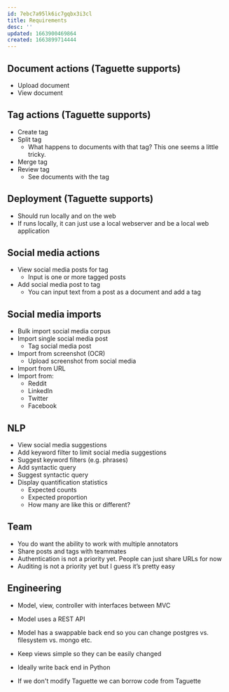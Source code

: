 ```yaml
---
id: 7ebc7a95lk6ic7gqbx3i3cl
title: Requirements
desc: ''
updated: 1663900469864
created: 1663899714444
---
```


## Document actions (Taguette supports)
- Upload document
- View document

## Tag actions (Taguette supports)
- Create tag
- Split tag
    - What happens to documents with that tag? This one seems a little tricky.
- Merge tag
- Review tag
    - See documents with the tag

## Deployment (Taguette supports)
- Should run locally and on the web
- If runs locally, it can just use a local webserver and be a local web application

## Social media actions
- View social media posts for tag
    - Input is one or more tagged posts
- Add social media post to tag
    - You can input text from a post as a document and add a tag

## Social media imports
- Bulk import social media corpus
- Import single social media post
    - Tag social media post
- Import from screenshot (OCR)
    - Upload screenshot from social media
- Import from URL
- Import from:
    - Reddit
    - LinkedIn
    - Twitter
    - Facebook

## NLP
- View social media suggestions
- Add keyword filter to limit social media suggestions
- Suggest keyword filters (e.g. phrases)
- Add syntactic query
- Suggest syntactic query
- Display quantification statistics
    - Expected counts
    - Expected proportion
    - How many are like this or different?

## Team
- You do want the ability to work with multiple annotators
- Share posts and tags with teammates
- Authentication is not a priority yet. People can just share URLs for now
- Auditing is not a priority yet but I guess it’s pretty easy

## Engineering

- Model, view, controller with interfaces between MVC

- Model uses a REST API
- Model has a swappable back end so you can change postgres vs. filesystem vs. mongo etc.
- Keep views simple so they can be easily changed
- Ideally write back end in Python
- If we don't modify Taguette we can borrow code from Taguette